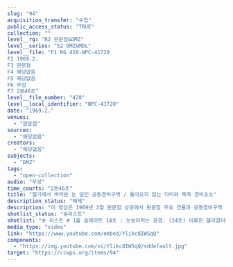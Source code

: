 ```yaml
---
slug: "94"
acquisition_transfer: "수집"
public_access_status: "TRUE"
collection: ""
level__rg: "R2 판문점&DMZ"
level__series: "S2 DMZ&MDL"
level__file: "F1 RG 428-NPC-41720
F2 1969.2.
F3 판문점
F4 해당없음
F5 해당없음 
F6 무성 
F7 2분46초"
level__file_number: "428"
level__local_identifier: "NPC-41720"
date: "1969.2."
venues: 
  - "판문점"
sources: 
  - "해당없음"
creators: 
  - "해당없음"
subjects: 
  - "DMZ"
tags: 
  - "open-collection"
audio: "무성"
time_courts: "2분46초"
title: "헬기에서 바라본 눈 덮인 공동경비구역 / 돌아오지 않는 다리와 북측 경비초소"
description_status: "해제"
description: "이 영상은 1969년 2월 판문점 상공에서 판문점 주요 건물과 공동경비구역 일대를 보여주고 있다. 이 눈보라치는 판문점 일대 모습이 매우 인상적이다. "
shotlist_status: "숏리스트"
shotlist: "숏 리스트 # 1롤 슬레이트 14초 : 눈보라치는 광경. (24초) 이륙한 헬리콥터에서 공동경비구역의 군사정전위원회 회의장의 조감도를 보여준다. (1분30초) 또한 자유의 집, 돌아오지 않는 다리와 다리의 북한 측 경비초 소를 보여준다. 눈이 쌓인 돌아오지 않는 다리, (2분25초) 판문점 주변 도로와 북한쪽 지역이 보인다. 미군들이 팔각정 형태의 경비초소에서 이야기를 나누고 있다. "
media_type: "video"
link: "https://www.youtube.com/embed/Ylikc8IWSqQ"
components: 
  - "https://img.youtube.com/vi/Ylikc8IWSqQ/sddefault.jpg"
target: "https://ccwps.org/items/94"
---
```

